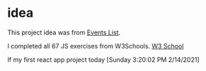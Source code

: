# idea

This project  idea was from [Events List](https://uidesigndaily.com/posts/sketch-events-list-day-1263).


I completed all 67 JS exercises from W3Schools. [W3 School](https://www.w3schools.com/JS/exercise_js.asp)

If my first react app project today [Sunday 3:20:02 PM 2/14/2021] 
